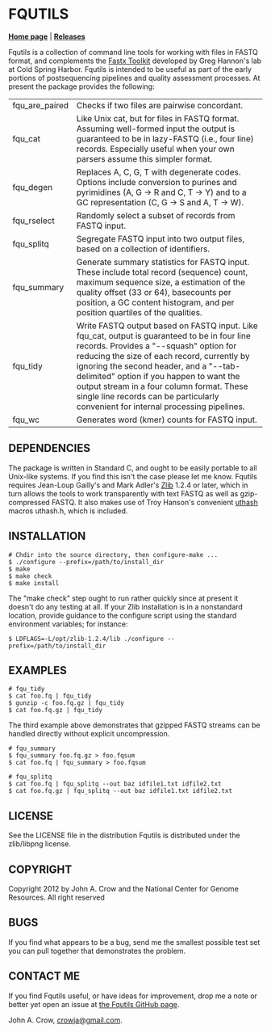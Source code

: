 # FQUTILS

**[Home page](http://crowja.github.com/fqutils)** | **[Releases](https://github.com/crowja/fqutils/downloads)**

Fqutils is a collection of command line tools for working with files in FASTQ format, and
complements the [Fastx Toolkit](http://hannonlab.cshl.edu/fastx_toolkit) developed by
Greg Hannon's lab at Cold Spring Harbor. Fqutils is intended to be useful as part of
the early portions of postsequencing pipelines and quality assessment processes. At present
the package provides the following:

<table>
<tr><td>fqu_are_paired</td><td>Checks if two files are pairwise concordant.</td></tr>
<tr><td>fqu_cat</td><td>Like Unix cat, but for files in FASTQ format. Assuming well-formed input the output is guaranteed to be in lazy-FASTQ (i.e., four line) records. Especially useful when your own parsers assume this simpler format.</td></tr>
<tr><td>fqu_degen</td><td>Replaces A, C, G, T with degenerate codes. Options include conversion to purines and pyrimidines (A, G -> R and C, T -> Y) and to a GC representation (C, G -> S and A, T -> W).</td></tr>
<tr><td>fqu_rselect</td><td>Randomly select a subset of records from FASTQ input.</td></tr>
<tr><td>fqu_splitq</td><td>Segregate FASTQ input into two output files, based on a collection of identifiers.</td></tr>
<tr><td>fqu_summary</td><td>Generate summary statistics for FASTQ input.
These include total record (sequence) count, maximum sequence size, a estimation
of the quality offset (33 or 64), basecounts per position, a GC content histogram,
and per position quartiles of the qualities.</td></tr>
<tr><td>fqu_tidy</td><td>Write FASTQ output based on FASTQ input. Like fqu_cat, output is guaranteed to be in four line records. Provides a "--squash" option for reducing the size of each record, currently by ignoring the second header, and a "--tab-delimited" option if you happen to want the output stream in a four column format. These single line records can be particularly convenient for internal processing pipelines.</td></tr>
<tr><td>fqu_wc</td><td>Generates word (kmer) counts for FASTQ input.</td></tr>
</table>

## DEPENDENCIES

The package is written in Standard C, and ought to be easily portable to all Unix-like
systems. If you find this isn't the case please let me know. Fqutils requires Jean-Loup
Gailly's and Mark Adler's [Zlib](http://www.zlib.net/) 1.2.4 or later, which in turn allows
the tools to work transparently with text FASTQ as well as gzip-compressed FASTQ. It also
makes use of Troy Hanson's convenient [uthash](http://uthash.sourceforge.net) macros
uthash.h, which is included.

## INSTALLATION

    # Chdir into the source directory, then configure-make ...
    $ ./configure --prefix=/path/to/install_dir
    $ make
    $ make check
    $ make install

The "make check" step ought to run rather quickly since at present it doesn't do any
testing at all. If your Zlib installation is in a nonstandard location, provide guidance
to the configure script using the standard environment variables; for instance:

    $ LDFLAGS=-L/opt/zlib-1.2.4/lib ./configure --prefix=/path/to/install_dir

## EXAMPLES

    # fqu_tidy
    $ cat foo.fq | fqu_tidy
    $ gunzip -c foo.fq.gz | fqu_tidy
    $ cat foo.fq.gz | fqu_tidy

The third example above demonstrates that gzipped FASTQ streams can be handled directly
without explicit uncompression. 

    # fqu_summary
    $ fqu_summary foo.fq.gz > foo.fqsum
    $ cat foo.fq | fqu_summary > foo.fqsum

    # fqu_splitq
    $ cat foo.fq | fqu_splitq --out baz idfile1.txt idfile2.txt
    $ cat foo.fq.gz | fqu_splitq --out baz idfile1.txt idfile2.txt

## LICENSE

See the LICENSE file in the distribution Fqutils is distributed under the zlib/libpng license.

## COPYRIGHT

Copyright 2012 by John A. Crow and the National Center for Genome Resources. All right reserved

## BUGS

If you find what appears to be a bug, send me the smallest possible test set you
can pull together that demonstrates the problem.

## CONTACT ME

If you find Fqutils useful, or have ideas for improvement, drop me a note or better yet open
an issue at [the Fqutils GitHub page](https://github.com/crowja/fqutils).

John A. Crow, <crowja@gmail.com>.


